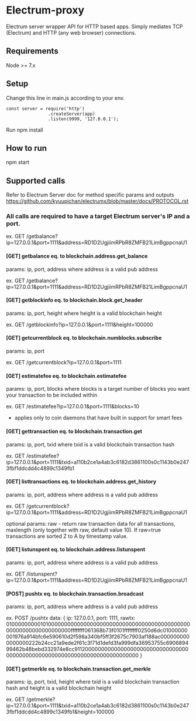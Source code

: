 # Electrum-proxy

Electrum server wrapper API for HTTP based apps. Simply mediates TCP (Electrum) and HTTP (any web browser) connections.

## Requirements

Node >= 7.x

## Setup

Change this line in main.js according to your env.
```
const server = require('http')
                .createServer(app)
                .listen(9999, '127.0.0.1');
```

Run npm install

## How to run

npm start

## Supported calls

Refer to Electrum Server doc for method specific params and outputs https://github.com/kyuupichan/electrumx/blob/master/docs/PROTOCOL.rst

### All calls are required to have a target Electrum server's IP and a port.

ex. GET /getbalance?ip=127.0.0.1&port=1111&address=RD1D2UgjiimRPbR8ZMFB21LimBgppcnaU1

#### [GET] getbalance eq. to blockchain.address.get_balance
params: ip, port, address where address is a valid pub address

ex. GET /getbalance?ip=127.0.0.1&port=1111&address=RD1D2UgjiimRPbR8ZMFB21LimBgppcnaU1

#### [GET] getblockinfo eq. to blockchain.block.get_header
params: ip, port, height where height is a valid blockchain height

ex. GET /getblockinfo?ip=127.0.0.1&port=1111&height=100000

#### [GET] getcurrentblock eq. to blockchain.numblocks.subscribe
params: ip, port

ex. GET /getcurrentblock?ip=127.0.0.1&port=1111

#### [GET] estimatefee eq. to blockchain.estimatefee
params: ip, port, blocks where blocks is a target number of blocks you want your transaction to be included within

ex. GET /estimatefee?ip=127.0.0.1&port=1111&blocks=10
* applies only to coin daemons that have built in support for smart fees

#### [GET] gettransaction eq. to blockchain.transaction.get
params: ip, port, txid where txid is a valid blockchain transaction hash

ex. GET /estimatefee?ip=127.0.0.1&port=1111&txid=a110b2ce1a4ab3c6182d3861100s0c1143b0e2473fbf1ddcdd4c4899c1349fb1

#### [GET] listtransactions eq. to blockchain.address.get_history
params: ip, port, address where address is a valid pub address

ex. GET /getcurrentblock?ip=127.0.0.1&port=1111&address=RD1D2UgjiimRPbR8ZMFB21LimBgppcnaU1

optional params: raw - return raw transaction data for all transactions, maxlength (only together with raw, default value 10). If raw=true transactions are sorted Z to A by timestamp value.

#### [GET] listunspent eq. to blockchain.address.listunspent
params: ip, port, address where address is a valid pub address

ex. GET /listunspent?ip=127.0.0.1&port=1111&address=RD1D2UgjiimRPbR8ZMFB21LimBgppcnaU1

#### [POST] pushtx eq. to blockchain.transaction.broadcast
params: ip, port, address where address is a valid pub address

ex. POST /pushtx data: { ip: 127.0.0.1, port: 1111, rawtx: 010000000001010000000000000000000000000000000000000000000000000000000000000000ffffffff061368b73f0101ffffffff0250d6dc01000000001976a914bfc6e590610d2f598a340bf5ff3f2675c7903af188ac0000000000000000222b24cc21a9ede2f61c3f71d1defd3fa999dfa36953755c690689499462b48bebd332974e8cc91120000000000000000000000000000000000000000000000000000000000000000000000000 }

#### [GET] getmerkle eq. to blockchain.transaction.get_merkle
params: ip, port, txid, height where txid is a valid blockchain transaction hash and height is a valid blockchain height

ex. GET /getmerkle?ip=127.0.0.1&port=1111&txid=a110b2ce1a4ab3c6182d3861100s0c1143b0e2473fbf1ddcdd4c4899c1349fb1&height=100000